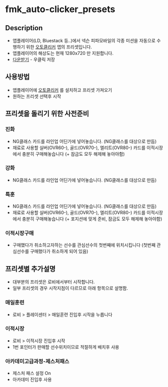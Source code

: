 # fmk_auto-clicker_presets

## Description
* 앱플레이어(LD, Bluestack 등..)에서 넥슨 피파모바일의 각종 미션을 자동으로 수행하기 위한 [오토클리커](https://play.google.com/store/apps/details?id=com.truedevelopersstudio.automatictap.autoclicker) 앱의 프리셋입니다. 
* 앱플레이어의 해상도는 현재 1280x720 만 지원합니다.
* [다운받기](https://github.com/gloryfor/fmk_auto-clicker_presets/raw/master/resolution/1280x720/20250516_PB25_fmkPreset_1280x720.pretty.json) - 우클릭 저장

## 사용방법
* 앱플레이어에 [오토클리커](https://play.google.com/store/apps/details?id=com.truedevelopersstudio.automatictap.autoclicker) 를 설치하고 프리셋 가져오기
* 원하는 프리셋 선택후 시작 

## 프리셋을 돌리기 위한 사전준비
### 진화
* NG클래스 카드를 라인업 어딘가에 넣어놓습니다. (NG클래스를 대상으로 만듬)
* 재료로 사용할 실버(OVR60-), 골드(OVR70-), 엘리트(OVR80-) 카드를 이적시장에서 충분히 구매해놓습니다 (+ 잠금도 모두 해제해 놓아야함)

### 강화
* NG클래스 카드를 라인업 어딘가에 넣어놓습니다. (NG클래스를 대상으로 만듬)

### 특훈
* NG클래스 카드를 라인업 어딘가에 넣어놓습니다. (NG클래스를 대상으로 만듬)
* 재료로 사용할 실버(OVR60-), 골드(OVR70-), 엘리트(OVR80-) 카드를 이적시장에서 충분히 구매해놓습니다 (+ 포지션에 맞게 준비, 잠금도 모두 해제해 놓아야함)
  
### 이적시장구매
* 구매했다가 취소하고자하는 선수를 관심선수의 첫번째에 위치시킵니다 (첫번째 관심선수를 구매했다가 취소하게 되어 있음)


## 프리셋별 추가설명
* 대부분의 프리셋은 로비에서부터 시작합니다.
* 일부 프리셋의 경우 시작지점이 다르므로 아래 항목으로 설명함.

### 매일훈련
* 로비 > 플레이센터 > 매일훈련  진입후 시작을 누릅니다

### 이적시장
* 로비 > 이적시장 진입후 시작
* 1번 포인터가 판매할 선수위치이므로 적절하게 배치후 사용

### 아카데미고급과정-제스처패스
* 제스처 패스 설정 On
* 아카데미 진입후 사용